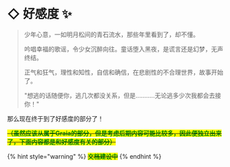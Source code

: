 # ◇ 好感度  ✨

> 少年心意，一如明月松间的青石流水，那些年里看到了，却不懂。&#x20;
>
> 吟唱幸福的歌谣，令少女沉醉向往。童话堕入黑夜，是谎言还是幻梦，无声终结。
>
> &#x20;正气和狂气，理性和知性，自信和确信，在悲剧性的不合理世界，故事开始了。
>
> "想逃的话随便你，逃几次都没关系，但是...........无论逃多少次我都会去接你！"

那么现在终于到了好感度的部分了！

~~<mark style="color:green;">**（虽然应该从属于Graia的部分，但是考虑后期内容可能比较多，因此便独立出来了，下面内容都是和好感度有关的部分）**</mark>~~

{% hint style="warning" %}
~~<mark style="color:green;">**文档建设中**</mark>~~
{% endhint %}
